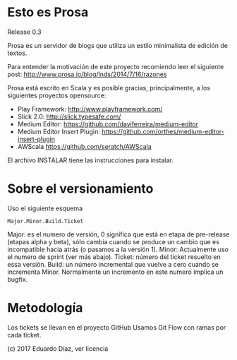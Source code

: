 # Esto es Prosa

Release 0.3

Prosa es un servidor de blogs que utiliza un estilo minimalista de edición de textos.

Para entender la motivación de este proyecto recomiendo leer el siguiente post: http://www.prosa.io/blog/lnds/2014/7/16/razones

Prosa está escrito en Scala y es posible gracias, principalmente, a los siguientes proyectos opensource:

- Play Framework: http://www.playframework.com/
- Slick 2.0: http://slick.typesafe.com/
- Medium Editor: https://github.com/daviferreira/medium-editor
- Medium Editor Insert Plugin: https://github.com/orthes/medium-editor-insert-plugin
- AWScala https://github.com/seratch/AWScala

El archivo INSTALAR tiene las instrucciones para instalar.


# Sobre el versionamiento

Uso el siguiente esquema

    Major.Minor.Build.Ticket
    
Major: es el numero de versión, 0 significa que está en etapa de pre-release (etapas alpha y beta), sólo cambia cuando se produce un cambio que es incompatible hacia atrás (o pasamos a la versión 1).
Minor: Actualmente uso el numero de sprint (ver más abajo).
Ticket: número del ticket resuelto en essa versión.
Build: un número incremental que vuelve a cero cuando se incrementa Minor. Normalmente un incremento en este numero implica un bugfix.


# Metodología

Los tickets se llevan en el proyecto GitHub
Usamos Git Flow con ramas por cada ticket.

(c) 2017 Eduardo Díaz, ver licencia


